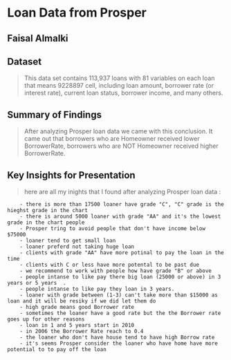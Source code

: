 # Loan Data from Prosper
## Faisal Almalki


## Dataset

> This data set contains 113,937 loans with 81 variables on each loan that means 9228897 cell, including loan amount, borrower rate (or interest rate), current loan status, borrower income, and many others.


## Summary of Findings

> After analyzing Prosper loan data we came with this conclusion. It came out that borrowers who are Homeowner received lower BorrowerRate, borrowers who are NOT Homeowner received higher BorrowerRate.  


## Key Insights for Presentation

> here are all my inights that I found after analyzing Prosper loan data :

        - there is more than 17500 loaner have grade "C", "C" grade is the hieghst grade in the chart
        - there is around 5000 loaner with grade "AA" and it's the lowest grade in the chart people 
        - Prosper tring to avoid people that don't have income below $75000
        - loaner tend to get small loan
        - loaner preferd not taking huge loan
        - clients with grade "AA" have more potinal to pay the loan in the time
        - clients with C or less have more potental to be past due
        - we recommend to work with people how have grade "B" or above
        - people intanse to like pay there big loan (25000 or above) in 3 years or 5 years  .
        - people intanse to like pay they loan in 3 years.
        - loaner with grade between (1-3) can't take more than $15000 as loan and it will be resiky if we did let them do
        - high grade means good Borrower rate 
        - sometimes the loaner have a good rate but the the Borrower rate goes up for other reasons
        - loan in 1 and 5 years start in 2010 
        - in 2006 the Borrower Rate reach to 0.4
        - the loaner who don't have house tend to have high Borrow rate 
        - it's seems Prosper consider the loaner who have home have more potential to to pay off the loan
